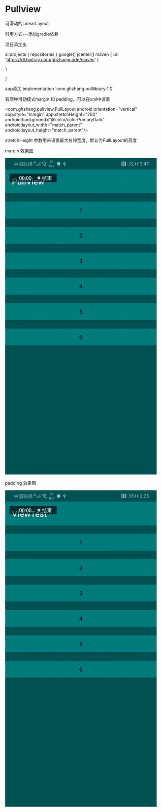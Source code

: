 # Pullview
可滑动的LinearLayout

引用方式---添加gradle依赖

项目添加出

allprojects {
    repositories {
        google()
        jcenter()
        maven { url 'https://dl.bintray.com/ghzhangcode/maven' }

    }
}

app添加
implementation 'com.ghzhang:pulllibrary:1.0'





有两种滑动模式margin 和 padding，可以在xml中设置

  <com.ghzhang.pullview.PullLayout
            android:orientation="vertical"
            app:style="margin"
            app:stretchHeight="200"
            android:background="@color/colorPrimaryDark"
            android:layout_width="match_parent"
            android:layout_height="match_parent"/>

stretchHeight 参数用来设置最大拉伸宽度，默认为PullLayout的高度

margin 效果图

![image](https://github.com/gloryzgh/Pullview/blob/master/b.gif)


padding 效果图

![image](https://github.com/gloryzgh/Pullview/blob/master/c.gif)

